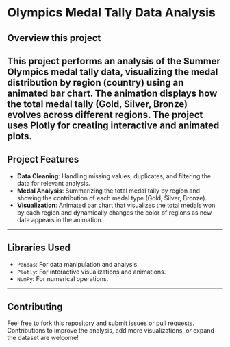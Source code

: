 # Olympics Medal Tally Data Analysis

## Overview this project
This project performs an analysis of the Summer Olympics medal tally data, visualizing the medal distribution by region (country) using an animated bar chart. The animation displays how the total medal tally (Gold, Silver, Bronze) evolves across different regions. The project uses **Plotly** for creating interactive and animated plots.
----------------
## Project Features
- **Data Cleaning**: Handling missing values, duplicates, and filtering the data for relevant analysis.
- **Medal Analysis**: Summarizing the total medal tally by region and showing the contribution of each medal type (Gold, Silver, Bronze).
- **Visualization**: Animated bar chart that visualizes the total medals won by each region and dynamically changes the color of regions as new data appears in the animation.
----------------
## Libraries Used
- `Pandas`: For data manipulation and analysis.
- `Plotly`: For interactive visualizations and animations.
- `NumPy`: For numerical operations.
----------------
## Contributing
Feel free to fork this repository and submit issues or pull requests. Contributions to improve the analysis, add more visualizations, or expand the dataset are welcome!
